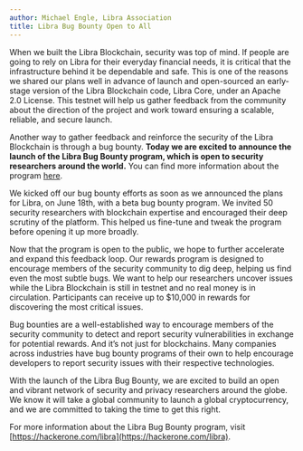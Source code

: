 ```yaml
---
author: Michael Engle, Libra Association
title: Libra Bug Bounty Open to All
---
```


When we built the Libra Blockchain, security was top of mind. If people are going to rely on Libra for their everyday financial needs, it is critical that the infrastructure behind it be dependable and safe. This is one of the reasons we shared our plans well in advance of launch and open-sourced an early-stage version of the Libra Blockchain code, Libra Core, under an Apache 2.0 License. This testnet will help us gather feedback from the community about the direction of the project and work toward ensuring a scalable, reliable, and secure launch.

Another way to gather feedback and reinforce the security of the Libra Blockchain is through a bug bounty. **Today we are excited to announce the launch of the Libra Bug Bounty program, which is open to security researchers around the world.** You can find more information about the program [here](https://hackerone.com/libra).

We kicked off our bug bounty efforts as soon as we announced the plans for Libra, on June 18th, with a beta bug bounty program. We invited 50 security researchers with blockchain expertise and encouraged their deep scrutiny of the platform. This helped us fine-tune and tweak the program before opening it up more broadly.

Now that the program is open to the public, we hope to further accelerate and expand this feedback loop. Our rewards program is designed to encourage members of the security community to dig deep, helping us find even the most subtle bugs. We want to help our researchers uncover issues while the Libra Blockchain is still in testnet and no real money is in circulation. Participants can receive up to $10,000 in rewards for discovering the most critical issues.

Bug bounties are a well-established way to encourage members of the security community to detect and report security vulnerabilities in exchange for potential rewards. And it’s not just for blockchains. Many companies across industries have bug bounty programs of their own to help encourage developers to report security issues with their respective technologies.

With the launch of the Libra Bug Bounty, we are excited to build an open and vibrant network of security and privacy researchers around the globe. We know it will take a global community to launch a global cryptocurrency, and we are committed to taking the time to get this right.

For more information about the Libra Bug Bounty program, visit [https://hackerone.com/libra](https://hackerone.com/libra).